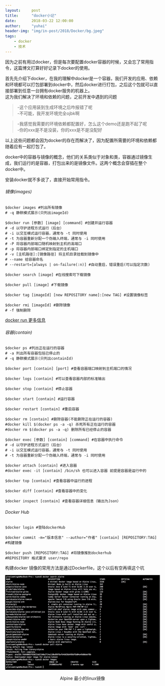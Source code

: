 ```yaml
---
layout:     post
title:      "docker小记"
date:       2018-03-22 12:00:00
author:     "yuhai"
header-img: "img/in-post/2018/Docker/bg.jpeg"
tags:
    - docker
    - 技术
---
```


因为之前有用过docker，但是每次要配置docker容器的时候，又会忘了常用指令，这篇博文打算好好记录下docker的使用。  
  
首先先介绍下docker，在我的理解中docker是一个容器，我们开发的应用、依赖和环境都可以打包部署到docker中，然后docker进行打包，之后这个包就可以直接部署到任意一台拥有docker服务的机器上。  
这为我们解决了环境和依赖的问题，之前开发中遇到的问题  
>   -这个应用装到生成环境之后咋报错了呢  
>   -不可能，我开发环境完全ojbk啊
  
>   -我感觉我需要的环境依赖都配置好，怎么这个demo还是跑不起了呢  
>   -你的xxx是不是没装，你的xxx是不是没配好  

以上这些问题都会因为docker的存在而解决了，因为配置所需要的环境和依赖都随着应有一起打包了。

docker中的容器与镜像的概念，他们的关系类似于对象和类，容器通过镜像生成，我们运行的是容器，打包出来的是镜像文件。这两个概念会穿插在整个docker中。

安装docker就不多说了，直接开始常用指令。  
###### 镜像(images)
```
$docker images #列出所有镜像
# -q 静默模式展示(只列出imageId)

$docker run [参数] [image] [command] #创建并运行容器
# -d 以守护进程方式运行（后台）
# -i 以交互模式运行容器，通常与 -t 同时使用
# -t 为容器重新分配一个伪输入终端，通常与 -i 同时使用
# -P 将容器内部端口随机映射到主机的高端口
# -p 将容器内部端口绑定到指定的主机端口
# -v [主机路径]:[镜像路径] 将主机目录挂载到镜像中
# --name 给容器命名
# --restart=[always | on-failure(:n)] #自动重启，错误重启(可以指定次数)

$docker search [image] #在线搜索可下载镜像

$docker pull [image] #下载镜像

$docker tag [imageId] [new REPOSITORY name]:[new TAG] #设置镜像标签

$docker rmi [imageId] #删除镜像
# -f 强制删除
```

[docker run 更多信息](http://www.runoob.com/docker/docker-run-command.html)

###### 容器(contain)
```
$docker ps #列出正在运行的容器
# -a 列出所有容器包括已停止的
# -q 静默模式展示(只列出containId)

$docker port [contain] [port] #查看容器端口映射到主机端口的情况

$docker logs [contain] #可以查看容器内部的标准输出

$docker stop [contain] #停止容器

$docker start [contain] #运行容器

$docker restart [contain] #重启容器

$docker rm [contain] #删除容器(不能删除正在运行的容器)
#docker kill $(docker ps -a -q) 杀死所有正在运行的容器
#docker rm $(docker ps -a -q) 删除所有已经停止的容器

$docker exec [参数] [contain] [command] #在容器中执行命令
# -d 以守护进程方式运行（后台）
# -i 以交互模式运行容器，通常与 -t 同时使用
# -t 为容器重新分配一个伪输入终端，通常与 -i 同时使用

$docker attach [contain] #进入容器
#docker exec -it [contain] /bin/sh 也可以进入容器 前提是容器是运行中的

$docker top [contain] #查看容器中运行的进程

$docker diff [contain] #查看容器中的变化

$docker inspect [contain] #查看容器详细信息（输出为Json）

```

###### Docker Hub
```
$docker login #登陆dockerHub

$docker commit -m="版本信息" --author="作者" [contain] [REPOSITORY:TAG] #构建镜像

$docker push [REPOSITORY:TAG] #将镜像推到dockerhub
#REPOSITORY 格式要求 user/repo
```

构建docker 镜像的常用方法是通过Dockerfile，这个以后有空再填这个坑 

![alpine](/img/in-post/2018/Docker/alpine.png)
<center >Alpine 最小的linux镜像</center >

